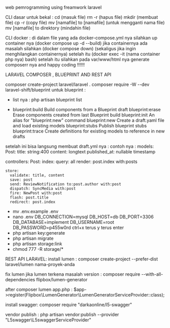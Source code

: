 web pemrogramming using freamwork laravel 

CLI dasar untuk bekal :
cd (masuk file)
rm -r (hapus file)
mkdir (membuat file)
cp -r (copy file)
mv [namafile] to [namafile] (untuk mengganti nama file)
mv [namafile] to direktory (mindahin file)

CLI docker : 
di dalam file yang ada docker-compose.yml nya silahkan up container nya (docker compose up -d --build)
jika containernya ada masalah silahkan (docker compose down) (sekaligus jika ingin menghilangkan containernya)
setelah itu (docker exec -it (nama container php nya) bash)
setelah itu silahkan pada var/www/html nya generate composerr nya 
and happy coding !!!!!!

LARAVEL COMPOSER , BLUEPRINT AND REST API 

composer create-project laravel/laravel .
composer require -W --dev laravel-shift/blueprint
untuk blueprint :
- list nya : php artisan blueprint list

- blueprint:build  Build components from a Blueprint draft
  blueprint:erase  Erase components created from last Blueprint build
  blueprint:init   An alias for "blueprint:new" command
  blueprint:new    Create a draft.yaml file and load existing models
  blueprint:stubs  Publish blueprint stubs
  blueprint:trace  Create definitions for existing models to reference in new drafts

setelah ini bisa langsung membuat draft.yml nya : 
contoh nya : 
models:
  Post:
    title: string:400
    content: longtext
    published_at: nullable timestamp

controllers:
  Post:
    index:
      query: all
      render: post.index with:posts

    store:
      validate: title, content
      save: post
      send: ReviewNotification to:post.author with:post
      dispatch: SyncMedia with:post
      fire: NewPost with:post
      flash: post.title
      redirect: post.index


- mv .env.example .env
- nano .env 
DB_CONNECTION=mysql
DB_HOST=db
DB_PORT=3306
DB_DATABASE=implement
DB_USERNAME=root
DB_PASSWORD=p455w0rd
ctrl+x terus y terus enter
- php artisan key:generate
- php artisan migrate
- php artisan storage:link
- chmod 777 -R storage/*

REST API LARAVEL:
install lumen : 
composer create-project --prefer-dist laravel/lumen nama-proyek-anda

fix lumen jika lumen terkena masalah version : 
composer require --with-all-dependencies flipbox/lumen-generator

after composer lumen app.php :
$app->register(Flipbox\LumenGenerator\LumenGeneratorServiceProvider::class);

install swagger:
composer require "darkaonline/l5-swagger"

vendor publish : 
php artisan vendor:publish --provider "L5swagger\L5swaggerServiceProvider"


